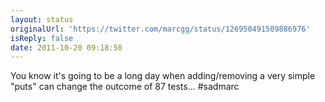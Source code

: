 ```yaml
---
layout: status
originalUrl: 'https://twitter.com/marcgg/status/126950491509886976'
isReply: false
date: 2011-10-20 09:18:50
---
```


You know it's going to be a long day when adding/removing a very simple "puts" can change the outcome of 87 tests... #sadmarc
